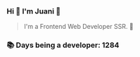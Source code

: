 ### Hi 👋 I&#39;m Juani 🦁

> I&#39;m a Frontend Web Developer SSR. 🍻

### 📚 Days being a developer: 1284
